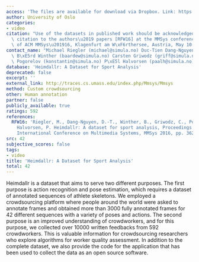 ```yaml
---
access: 'The files are available for download via Dropbox. Link: https://www.dropbox.com/sh/05lfejrwvk65k3q/AAC9IbzNI1Ivjh7sUb1lwuEAa?dl=0'
author: University of Oslo
categories:
- video
citation: "Use of the datasets in published work should be acknowledged by a full\
  \ citation to the authors\u2019 papers [RFW16] at the MMSys conference: Proceedings\
  \ of ACM MMSys\u201916, Klagenfurt am W\xF6rthersee, Austria, May 10-13, 2016."
contact_name: "Michael Riegler (michael@simula.no) Duc-Tien Dang-Nguyen (dangnguyen@disi.unitn.it)\
  \ B\xE5rd Winther (baardew@simula.no) Carsten Griwodz (griff@simula.no) Konstantin\
  \ Pogorelov (konstantin@simula.no) P\xE5l Halvorsen (paalh@simula.no)"
database: 'Heimdallr: A Dataset for Sport Analysis'
deprecated: false
excerpt: ''
external_link: http://traces.cs.umass.edu/index.php/Mmsys/Mmsys
method: Custom crowdsourcing
other: Human annotation
partner: false
publicly_available: true
ratings: 592
references:
  RFW16: 'Riegler, M., Dang-Nguyen, D.-T., Winther, B., Griwodz, C., Pogorelov, K.,
    Halvorsen, P. Heimdallr: A dataset for sport analysis, Proceedings of the 7th
    International Conference on Multimedia Systems, MMSys 2016, pp. 362-367.'
src: 42
subjective_scores: false
tags:
- video
title: 'Heimdallr: A Dataset for Sport Analysis'
total: 42
---
```


Heimdallr is a dataset that aims to serve two different purposes. The first purpose is action recognition and pose estimation, which requires a dataset of annotated sequences of athlete skeletons. We employed a crowdsourcing platform where people around the world were asked to annotate frames and obtained more than 3000 fully annotated frames for 42 different sequences with a variety of poses and actions. The second purpose is an improved understanding of crowdworkers, and for this purpose, we collected over 10000 written feedbacks from 592 crowdworkers. This is valuable information for crowdsourcing researchers who explore algorithms for worker quality assessment. In addition to the complete dataset, we also provide the code for the application that has been used to collect the data as an open source software.